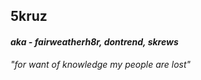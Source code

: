 ## 5kruz
#### _aka - fairweatherh8r, dontrend, skrews_

_"for want of knowledge my people are lost"_
